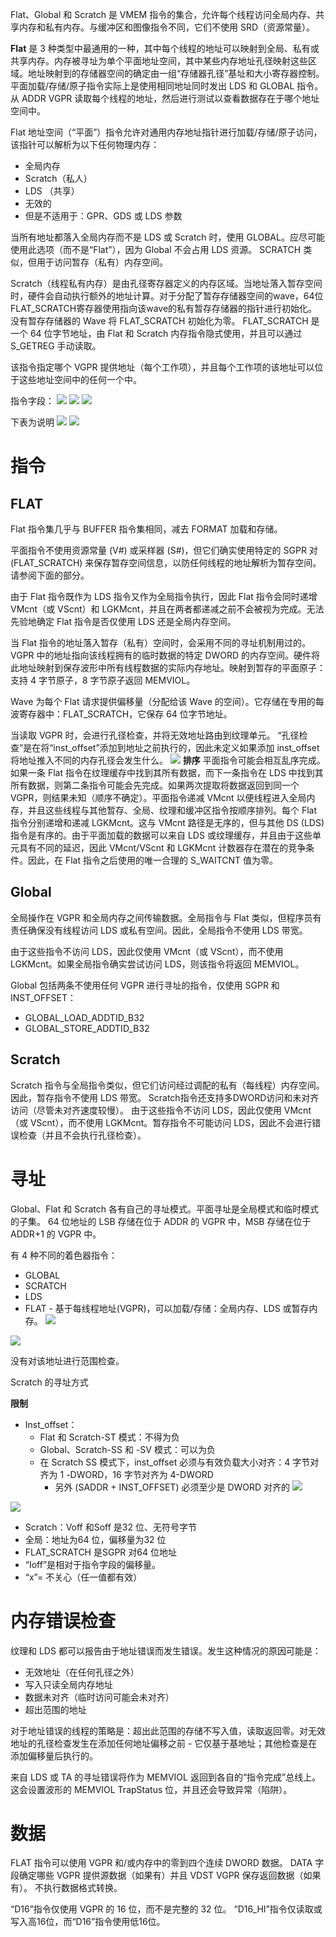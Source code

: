 Flat、Global 和 Scratch 是 VMEM 指令的集合，允许每个线程访问全局内存、共享内存和私有内存。与缓冲区和图像指令不同，它们不使用 SRD（资源常量）。

**Flat** 是 3 种类型中最通用的一种，其中每个线程的地址可以映射到全局、私有或共享内存。内存被寻址为单个平面地址空间，其中某些内存地址孔径映射这些区域。地址映射到的存储器空间的确定由一组“存储器孔径”基址和大小寄存器控制。平面加载/存储/原子指令实际上是使用相同地址同时发出 LDS 和 GLOBAL 指令。从 ADDR VGPR 读取每个线程的地址，然后进行测试以查看数据存在于哪个地址空间中。

Flat 地址空间（“平面”）指令允许对通用内存地址指针进行加载/存储/原子访问，该指针可以解析为以下任何物理内存：
* 全局内存
* Scratch（私人）
* LDS （共享）
* 无效的
* 但是不适用于：GPR、GDS 或 LDS 参数

当所有地址都落入全局内存而不是 LDS 或 Scratch 时，使用 GLOBAL。应尽可能使用此选项（而不是“Flat”），因为 Global 不会占用 LDS 资源。 SCRATCH 类似，但用于访问暂存（私有）内存空间。

Scratch（线程私有内存）是由孔径寄存器定义的内存区域。当地址落入暂存空间时，硬件会自动执行额外的地址计算。对于分配了暂存存储器空间的wave，64位FLAT_SCRATCH寄存器使用指向该wave的私有暂存存储器的指针进行初始化。没有暂存存储器的 Wave 将 FLAT_SCRATCH 初始化为零。 FLAT_SCRATCH 是一个 64 位字节地址，由 Flat 和 Scratch 内存指令隐式使用，并且可以通过 S_GETREG 手动读取。

该指令指定哪个 VGPR 提供地址（每个工作项），并且每个工作项的该地址可以位于这些地址空间中的任何一个中。

指令字段：
![](assets/17118565364299.jpg)
![](assets/17118565515601.jpg)
![](assets/17118565658295.jpg)

下表为说明
![](assets/17118565985769.jpg)
![](assets/17118566131455.jpg)

# 指令
## FLAT  
Flat 指令集几乎与 BUFFER 指令集相同，减去 FORMAT 加载和存储。

平面指令不使用资源常量 (V#) 或采样器 (S#)，但它们确实使用特定的 SGPR 对 (FLAT_SCRATCH) 来保存暂存空间信息，以防任何线程的地址解析为暂存空间。请参阅下面的部分。

由于 Flat 指令既作为 LDS 指令又作为全局指令执行，因此 Flat 指令会同时递增 VMcnt（或 VScnt）和 LGKMcnt，并且在两者都递减之前不会被视为完成。无法先验地确定 Flat 指令是否仅使用 LDS 还是全局内存空间。

当 Flat 指令的地址落入暂存（私有）空间时，会采用不同的寻址机制用过的。 VGPR 中的地址指向该线程拥有的临时数据的特定 DWORD 的内存空间。硬件将此地址映射到保存波形中所有线程数据的实际内存地址。映射到暂存的平面原子：支持 4 字节原子，8 字节原子返回 MEMVIOL。

Wave 为每个 Flat 请求提供偏移量（分配给该 Wave 的空间）。它存储在专用的每波寄存器中：FLAT_SCRATCH，它保存 64 位字节地址。

当读取 VGPR 时，会进行孔径检查，并将无效地址路由到纹理单元。 “孔径检查”是在将“inst_offset”添加到地址之前执行的，因此未定义如果添加 inst_offset 将地址推入不同的内存孔径会发生什么。
![](assets/17118566626795.jpg)
**排序**
平面指令可能会相互乱序完成。如果一条 Flat 指令在纹理缓存中找到其所有数据，而下一条指令在 LDS 中找到其所有数据，则第二条指令可能会先完成。如果两次提取将数据返回到同一个 VGPR，则结果未知（顺序不确定）。平面指令递减 VMcnt 以便线程进入全局内存，并且这些线程与其他暂存、全局、纹理和缓冲区指令按顺序排列。每个 Flat 指令分别递增和递减 LGKMcnt。这与 VMcnt 路径是无序的，但与其他 DS (LDS) 指令是有序的。由于平面加载的数据可以来自 LDS 或纹理缓存，并且由于这些单元具有不同的延迟，因此 VMcnt/VScnt 和 LGKMcnt 计数器存在潜在的竞争条件。因此，在 Flat 指令之后使用的唯一合理的 S_WAITCNT 值为零。

## Global
全局操作在 VGPR 和全局内存之间传输数据。全局指令与 Flat 类似，但程序员有责任确保没有线程访问 LDS 或私有空间。因此，全局指令不使用 LDS 带宽。

由于这些指令不访问 LDS，因此仅使用 VMcnt（或 VScnt），而不使用 LGKMcnt。如果全局指令确实尝试访问 LDS，则该指令将返回 MEMVIOL。

Global 包括两条不使用任何 VGPR 进行寻址的指令，仅使用 SGPR 和 INST_OFFSET：
* GLOBAL_LOAD_ADDTID_B32 
* GLOBAL_STORE_ADDTID_B32
## Scratch
Scratch 指令与全局指令类似，但它们访问经过调配的私有（每线程）内存空间。因此，暂存指令不使用 LDS 带宽。 Scratch指令还支持多DWORD访问和未对齐访问（尽管未对齐速度较慢）。
由于这些指令不访问 LDS，因此仅使用 VMcnt（或 VScnt），而不使用 LGKMcnt。暂存指令不可能访问 LDS，因此不会进行错误检查（并且不会执行孔径检查）。
# 寻址
Global、Flat 和 Scratch 各有自己的寻址模式。平面寻址是全局模式和临时模式的子集。 64 位地址的 LSB 存储在位于 ADDR 的 VGPR 中，MSB 存储在位于 ADDR+1 的 VGPR 中。

有 4 种不同的着色器指令：
* GLOBAL
* SCRATCH
* LDS
* FLAT - 基于每线程地址(VGPR)，可以加载/存储：全局内存、LDS 或暂存内存。
![](assets/17118566990087.jpg)

![](assets/17118567116716.jpg)

没有对该地址进行范围检查。

Scratch 的寻址方式


**限制**
* Inst_offset：
    *  Flat 和 Scratch-ST 模式：不得为负 
    * Global、Scratch-SS 和 -SV 模式：可以为负 
    * 在 Scratch SS 模式下，inst_offset 必须与有效负载大小对齐：4 字节对齐为 1 -DWORD，16 字节对齐为 4-DWORD
        * 另外 (SADDR + INST_OFFSET) 必须至少是 DWORD 对齐的
![](assets/17118567322915.jpg)

![](assets/17118567489140.jpg)

* Scratch：Voff 和Soff 是32 位、无符号字节
* 全局：地址为64 位，偏移量为32 位
* FLAT_SCRATCH 是SGPR 对64 位地址
* “Ioff”是相对于指令字段的偏移量。
* “x”= 不关心（任一值都有效）

#  内存错误检查
纹理和 LDS 都可以报告由于地址错误而发生错误。发生这种情况的原因可能是：
* 无效地址（在任何孔径之外）
* 写入只读全局内存地址
* 数据未对齐（临时访问可能会未对齐）
* 超出范围的地址

对于地址错误的线程的策略是：超出此范围的存储不写入值，读取返回零。对无效地址的孔径检查发生在添加任何地址偏移之前 - 它仅基于基地址；其他检查是在添加偏移量后执行的。

来自 LDS 或 TA 的寻址错误将作为 MEMVIOL 返回到各自的“指令完成”总线上。这会设置波形的 MEMVIOL TrapStatus 位，并且还会导致异常（陷阱）。

# 数据
FLAT 指令可以使用 VGPR 和/或内存中的零到四个连续 DWORD 数据。 DATA 字段确定哪些 VGPR 提供源数据（如果有）并且 VDST VGPR 保存返回数据（如果有）。
不执行数据格式转换。

“D16”指令仅使用 VGPR 的 16 位，而不是完整的 32 位。 “D16_HI”指令仅读取或写入高16位，而“D16”指令使用低16位。
